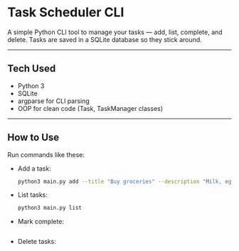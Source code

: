 # Task Scheduler CLI

A simple Python CLI tool to manage your tasks — add, list, complete, and delete. Tasks are saved in a SQLite database so they stick around.

---

## Tech Used

- Python 3  
- SQLite  
- argparse for CLI parsing  
- OOP for clean code (Task, TaskManager classes)  

---

## How to Use

Run commands like these:

- Add a task:

  ```bash
  python3 main.py add --title "Buy groceries" --description "Milk, eggs, bread" --due "2025-06-20"

- List tasks:

  ```bash
  python3 main.py list

- Mark complete:

  ```bash  python3 main.py complete --id 1

- Delete tasks:

  ```bash  python3 main.py delete --id 1



